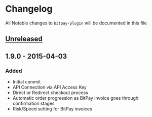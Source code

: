 # Changelog

All Notable changes to `bitpay-plugin` will be documented in this file

## [Unreleased][unreleased]

## 1.9.0 - 2015-04-03
### Added
- Initial commit
- API Connection via API Access Key
- Direct or Redirect checkout process
- Automatic order progression as BitPay invoice goes through confirmation stages
- Risk/Speed setting for BitPay invoices

[unreleased]: https://github.com/bitpay/bitpay-plugin/compare/v1.9.0..HEAD